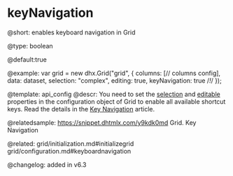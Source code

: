 keyNavigation
=============

@short: enables keyboard navigation in Grid



@type: boolean

@default:true

@example: 
var grid = new dhx.Grid("grid", {
	columns: [// columns config],
	data: dataset,
	selection: "complex", 
    editing: true, 
	keyNavigation: true /*!*/
});

@template:	api_config
@descr: 
You need to set the [selection](grid/api/grid_selection_config.md) and [editable](grid/api/grid_editable_config.md) properties in the configuration object of Grid to enable all available shortcut keys.  Read the details in the [Key Navigation](grid/configuration.md#keyboardnavigation) article.


@relatedsample: https://snippet.dhtmlx.com/y9kdk0md	Grid. Key Navigation

@related: grid/initialization.md#initializegrid
grid/configuration.md#keyboardnavigation

@changelog: added in v6.3